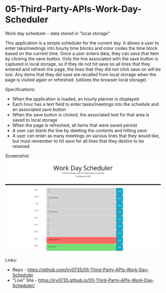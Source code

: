 # 05-Third-Party-APIs-Work-Day-Scheduler
Work day scheduler - data stored in "local storage"


This application is a simple scheduler for the current day. It allows a user to enter taks/meetings into hourly time blocks and color codes the time block based on the current time. Once a user enters data, they can save that item by clicking the save button. Only the line associated with the save button is captured in local storage, so if they do not hit save on all lines that they entered and refresh the page, the lines that they did not click save on will be lost. Any items that they did save are recalled from local storage when the page is visited again or refreshed. (utilizes the browser local storage)

Specifications: 
* When the application is loaded, an hourly planner is displayed
* Each hour has a text field to enter tasks/meetings into the schedule and an associated save button
* When the save button is clicked, the associated text for that area is saved to local storage
* When the page is refreshed, all items that were saved persist
* A user can blank the line by deleting the contents and hitting save
* A user can enter as many meetings on various lines that they would like, but must remember to hit save for all
lines that they destire to be retained.

Screenshot: 
![Work-Day Scheduler](./assets/Work-Day-Scheduler-Example.png)

Links: 
* Repo - https://github.com/irv0735/05-Third-Party-APIs-Work-Day-Scheduler
* "Live" Site - https://irv0735.github.io/05-Third-Party-APIs-Work-Day-Scheduler/

